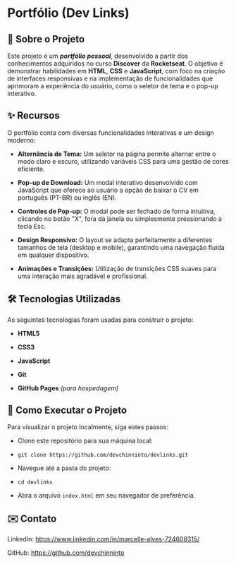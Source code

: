 # Portfólio (Dev Links)
## 🚀 Sobre o Projeto

Este projeto é um **_portfólio pessoal_**, desenvolvido a partir dos conhecimentos adquiridos no curso **Discover** da **Rocketseat**. O objetivo é demonstrar habilidades em **HTML**, **CSS** e **JavaScript**, com foco na criação de interfaces responsivas e na implementação de funcionalidades que aprimoram a experiência do usuário, como o seletor de tema e o pop-up interativo.

## ✨ Recursos
O portfólio conta com diversas funcionalidades interativas e um design moderno:

- **Alternância de Tema:** Um seletor na página permite alternar entre o modo claro e escuro, utilizando variáveis CSS para uma gestão de cores eficiente.

- **Pop-up de Download:** Um modal interativo desenvolvido com JavaScript que oferece ao usuário a opção de baixar o CV em português (PT-BR) ou inglês (EN).

- **Controles de Pop-up:** O modal pode ser fechado de forma intuitiva, clicando no botão "X", fora da janela ou simplesmente pressionando a tecla Esc.

- **Design Responsivo:** O layout se adapta perfeitamente a diferentes tamanhos de tela (desktop e mobile), garantindo uma navegação fluida em qualquer dispositivo.

- **Animações e Transições:** Utilização de transições CSS suaves para uma interação mais agradável e profissional.


## 🛠️ Tecnologias Utilizadas
As seguintes tecnologias foram usadas para construir o projeto:

- **HTML5**

- **CSS3**

- **JavaScript**

- **Git**

- **GitHub Pages** _(para hospedagem)_

## 📁 Como Executar o Projeto
Para visualizar o projeto localmente, siga estes passos:

- Clone este repositório para sua máquina local:

- `git clone https://github.com/devchinninto/devlinks.git`

- Navegue até a pasta do projeto:

- `cd devlinks`

- Abra o arquivo `index.html` em seu navegador de preferência.

## ✉️ Contato
LinkedIn: https://www.linkedin.com/in/marcelle-alves-724608315/

GitHub: https://github.com/devchinninto